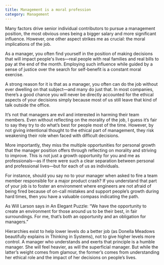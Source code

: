 ```yaml
---
title: Management is a moral profession
category: Management
---
```


Many factors drive senior individual contributors to pursue a management position, the most obvious ones being a bigger salary and more significant influence. However, one other aspect strikes me as crucial: the moral implications of the job. 

As a manager, you often find yourself in the position of making decisions that will impact people's lives—real people with real families and real bills to pay at the end of the month. Employing such influence while guided by a sense of justice over the search for self-benefit is a constant moral exercise.

A strong reason for it is that as a manager, you often can do the job without ever dwelling on that subject—and many do just that. In most companies, there’s a good chance you will never be directly accounted for the ethical aspects of your decisions simply because most of us still leave that kind of talk outside the office.

It’s not that managers are evil and interested in harming their team members. Even without reflecting on the morality of the job, I guess it’s fair to say they try to do what’s best for people most of the time. However, by not giving intentional thought to the ethical part of management, they risk weakening their role when faced with difficult decisions. 

More importantly, they miss the multiple opportunities for personal growth that the manager position offers through reflecting on morality and striving to improve. This is not just a growth opportunity for you and me as professionals—as if there were such a clear separation between personal and professional lives—but for each of us as individuals. 

For instance, should you say no to your manager when asked to fire a team member responsible for a major product crash? If you understand that part of your job is to foster an environment where engineers are not afraid of being fired because of on-call mistakes and support people’s growth during hard times, then you have a valuable compass indicating the path.

As Will Larson says in An Elegant Puzzle: “We have the opportunity to create an environment for those around us to be their best, in fair surroundings. For me, that’s both an opportunity and an obligation for managers.”

Hierarchies exist to help lower levels do a better job (as Donella Meadows beautifully explains in Thinking in Systems), not to give higher levels more control. A manager who understands and exerts that principle is a humble manager. She will feel heavier, as will the superficial manager. But while the latter’s weight comes from glamour, the former’s comes from understanding her ethical role and the impact of her decisions on people’s lives.